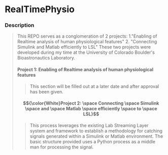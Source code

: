 # RealTimePhysio
### Description
> This REPO serves as a conglomeration of 2 projects:
> 1."Enabling of Realtime analysis of human physiological features"
> 2. "Connecting Simulink and Matlab efficiently to LSL"
> These two projects were developed during my time at the University of Colorado Boulder's Bioastronautics Laboratory.
> #### Project 1: Enabling of Realtime analysis of human physiological features
>>
>> This section will be filled out at a later date and after approval has been given.
>>
> #### $${\color{White}Project 2: \space Connecting \space Simulink \space and \space Matlab \space efficiently \space to \space LSL}$$ 
>> This process leverages the existing Lab Streaming Layer system and framework to establish a methodology for catching signals generated within a Simulink or Matlab environment. The basic structure provided uses a Python process as a middle man for processing the signal.


